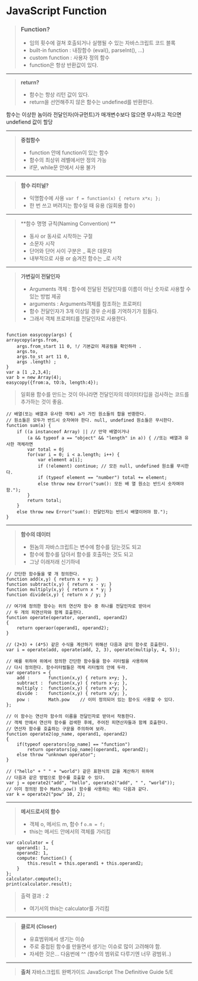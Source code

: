 **JavaScript Function**
===================


><h3><b>Function?</b></h3>
>
>- 임의 횟수에 걸쳐 호출되거나 실행될 수 있는 자바스크립트 코드 블록  
>- built-in function : 내장함수 (eval(), parseInt(), ...)
>- custom function : 사용자 정의 함수
>- function은 항상 반환값이 있다.

---------

> **return?** 
>
>- 함수는 항상 리턴 값이 있다.
>- return을 선언해주지 않은 함수는 undefined를 반환한다.

함수는 이상한 놈이라 전달인자(아규먼트)가 매개변수보다 많으면 무시하고
적으면 undefiend 값이 할당

----

> **중첩함수**
>
> - function 안에 function이 있는 함수
> - 함수의 최상위 레벨에서만 정의 가능
> - if문, while문 안에서 사용 불가

-----

>**함수 리터널?**
>
>- 익명함수에 사용
 ```var f = function(x) { return x*x; };```
>- 한 번 쓰고 버려지는 함수일 때 유용 (일회용 함수)

-----

>**함수 명명 규칙(Naming Convention) **
>
>- 동사 or 동사로 시작하는 구절
>- 소문자 시작
>- 단어와 단어 사이 구분은 _ 혹은 대문자
>- 내부적으로 사용 or 숨겨진 함수는 _로 시작

-----

>**가변길이 전달인자**
>
>- Arguments 객체 : 함수에 전달된 전달인자를 이름이 아닌 숫자로 사용할 수 있는 방법 제공
>- arguments : Arguments객체를 참조하는 프로퍼티
>- 함수 전달인자가 3개 이상일 경우 순서를 기억하기가 힘들다.
>- 그래서 객체 프로퍼티를 전달인자로 사용한다.
```

function easycopy(args) {
arraycopy(args.from,
	args.from_start 11 0, !/ 기본값이 제공됨을 확인하라 .
	args.to,
	args.to_st art 11 0,
	args .length) ;
}
var a [1 ,2,3,4];
var b = new Array(4);
easycopy({from:a, tO:b, length:4});

```
> 일회용 함수를 만드는 것이 아니라면 전달인자의 데이터타입을 검사하는 코드를 추가하는 것이 좋음.
> 
```
// 배열(또는 배열과 유사한 객체) a가 가진 원소들의 합을 반환한다.
// 원소들은 모두가 반드시 숫자여야 한다. null, undefined 원소들은 무시한다.
function sum(a) {
	if ((a instanceof Array) || // 만약 배열이거나
		(a && typeof a == "object" && "length" in a)) { //또는 배열과 유사한 객체라면
		var total = 0j
		for(var i = 0; i < a.length; i++) {
			var element a[i];
			if (!element) continue; // 모든 null, undefined 원소를 무시한다.
			if (typeof element == "number") total += element;
			else throw new Error("sum(): 모든 배 열 원소는 반드시 숫자여야 함.");
		}
		return total;
	}
	else throw new Error("sum(): 전달인자는 반드시 배열이어야 함.");
}
```

----

>**함수의 데이터**
>
>- 뭔놈의 자바스크립트는 변수에 함수를 담는것도 되고
>- 함수에 함수를 담아서 함수를 호출하는 것도 되고
>- 그냥 이래저래 신기하네
```
// 간단한 함수들을 몇 개 정의한다.
function add(x,y) { return x + y; }
function subtract(x,y) { return x - y; }
function multiply(x,y) { return x * y; }
function divide(x,y) { return x / y; }

// 여기에 정의한 함수는 위의 연산자 함수 중 하나를 전달인자로 받아서
// 두 개의 피연산자와 함께 호출한다.
function operate(operator, operand1, operand2)
{
	return operaor(operand1, operand2);
}

// (2+3) + (4*5) 같은 수식을 계산하기 위해선 다음과 같이 함수로 호출한다.
var i = operate(add, operate(add, 2, 3), operate(multiply, 4, 5));

// 예를 위하여 위에서 정의한 간단한 함수들을 함수 리터럴을 사용하여
// 다시 정의한다. 함수리터럴들은 객체 리터럴의 안에 두라.
var operators = {
	add :	 	function(x,y) { return x+y; },
	subtract : 	function(x,y) { return x-y; },
	multiply :	function(x,y) { return x*y; },
	divide :	function(x,y) { return x/y; },
	pow :		Math.pow	// 이미 정의되어 있는 함수도 사용할 수 있다.
};

// 이 함수는 연산자 함수의 이름을 전달인자로 받아서 작동한다.
// 객체 안에서 연산자 함수를 검색한 후에, 주어진 피연산자들과 함께 호출한다.
// 연산자 함수를 호출하는 구문을 주의하여 보라.
function operate2(op_name, operand1, operand2)
{
	if(typeof operators[op_name] == "function")
		return operators[op_name](operand1, operand2);
	else throw "unknown operator";
}

// ("hello" + " " + "world") 같은 표현식의 값을 계산하기 위하여
// 다음과 같은 방법으로 함수를 호출할 수 있다.
var j = operate2("add", "hello", operate2("add", " ", "world"));
// 이미 정의된 함수 Math.pow() 함수를 사용하는 예는 다음과 같다.
var k = operate2("pow" 10, 2);
```

----------
>**메서드로서의 함수**
>
>- 객체 o, 메서드 m, 함수 f
 ```o.m = f;```
>- this는 메서드 안에서의 객체를 가리킴

```
var calculator = {
	operand1: 1,
	operand2: 1,
	compute: function() {
		this.result = this.operand1 + this.operand2;
	}
};
calculator.compute();
print(calculator.result);
```
>출력 결과 : 2
>- 여기서의 this는 calculator를 가리킴

----

>**클로저 (Closer)**
>- 유효범위에서 생기는 이슈
>- 주로 중첩된 함수를 만들면서 생기는 이슈로 많이 고려해야 함.
>- 자세한 것은... 다음번에 ^^ (함수의 범위로 다루기엔 너무 광범위..)

----

>**출처**
자바스크립트 완벽가이드 JavaScript The Definitive Guide 5/E
